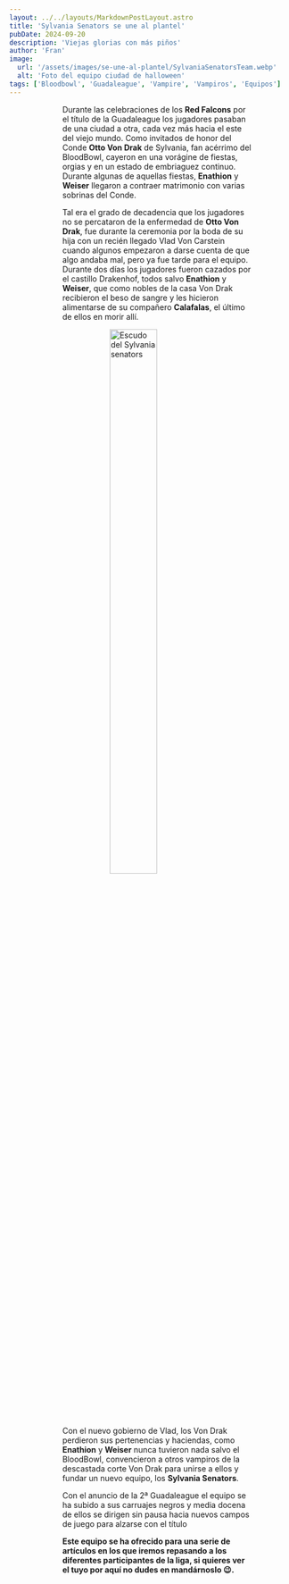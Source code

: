 ```yaml
---
layout: ../../layouts/MarkdownPostLayout.astro
title: 'Sylvania Senators se une al plantel'
pubDate: 2024-09-20
description: 'Viejas glorias con más piños'
author: 'Fran'
image:
  url: '/assets/images/se-une-al-plantel/SylvaniaSenatorsTeam.webp'
  alt: 'Foto del equipo ciudad de halloween'
tags: ['Bloodbowl', 'Guadaleague', 'Vampire', 'Vampiros', 'Equipos']
---
```


Durante las celebraciones de los **Red Falcons** por el título de la Guadaleague los jugadores pasaban de una ciudad a otra, cada vez más hacia el este del viejo mundo. Como invitados de honor del Conde **Otto Von Drak** de Sylvania, fan acérrimo del BloodBowl, cayeron en una vorágine de fiestas, orgias y en un estado de embriaguez continuo. Durante algunas de aquellas fiestas, **Enathion** y **Weiser** llegaron a contraer matrimonio con varias sobrinas del Conde.

Tal era el grado de decadencia que los jugadores no se percataron de la enfermedad de **Otto Von Drak**, fue durante la ceremonia por la boda de su hija con un recién llegado Vlad Von Carstein cuando algunos empezaron a darse cuenta de que algo andaba mal, pero ya fue tarde para el equipo. Durante dos días los jugadores fueron cazados por el castillo Drakenhof, todos salvo **Enathion** y **Weiser**, que como nobles de la casa Von Drak recibieron el beso de sangre y les hicieron alimentarse de su compañero **Calafalas**, el último de ellos en morir allí.

![Escudo del Sylvania senators](/assets/images/se-une-al-plantel/SylvaniaSenatorsShield.webp)

Con el nuevo gobierno de Vlad, los Von Drak perdieron sus pertenencias y haciendas, como **Enathion** y **Weiser** nunca tuvieron nada salvo el BloodBowl, convencieron a otros vampiros de la descastada corte Von Drak para unirse a ellos y fundar un nuevo equipo, los **Sylvania Senators**.

Con el anuncio de la 2ª Guadaleague el equipo se ha subido a sus carruajes negros y media docena de ellos se dirigen sin pausa hacia nuevos campos de juego para alzarse con el título

**Este equipo se ha ofrecido para una serie de artículos en los que iremos repasando a los diferentes participantes de la liga, si quieres ver el tuyo por aquí no dudes en mandárnoslo 😉.**

<style>
   table {
      display:block;
      max-width:600px;
      overflow-x:auto;
    }
    td,th {
      border: 1px solid #fff;
    }
    table,td {
      padding: 0.5em;
    }
    a {
      color: red;
      text-decoration: none;
    }
    img{
      width:100%
    }
    .full-w-center-content{
      width:100%;
      display:flex;
      justify-content:center;
    }
    audio {
      width:90%
    }
    @media screen and (min-width: 636px) {
      table {
        max-width:100%;
        overflow-x:auto
      }
      img {
        width:50%;
        margin-left:25%;
      }

      img.big {
        width:100%;
      }

      h2,h3 {
        padding:0em 5em 0em 5em;
      }
      
      ul,li{
        margin-left: 3em;
        list-style:none;
      }
      h1 {
        text-align: center;
      }
      p {
        padding:0em 5em 0em 5em;
      }
      p {
        max-width: 90%;
        margin-left: 5%;
      }
      audio {
        width:70%
      }
    }
</style>
